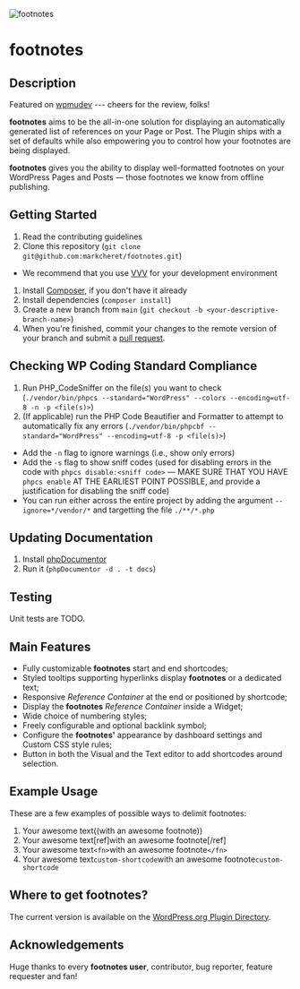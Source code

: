 ![footnotes](https://raw.githubusercontent.com/markcheret/footnotes/main/img/footnotes.png)

# footnotes

## Description

Featured on [wpmudev](http://premium.wpmudev.org/blog/12-surprisingly-useful-wordpress-plugins-you-dont-know-about/) --- cheers for the review, folks!

**footnotes** aims to be the all-in-one solution for displaying an automatically generated list of references on your Page or Post. The Plugin ships with a set of defaults while also empowering you to control how your footnotes are being displayed.

**footnotes** gives you the ability to display well-formatted footnotes on your WordPress Pages and Posts — those footnotes we know from offline publishing.

## Getting Started

1. Read the contributing guidelines
1. Clone this repository (`git clone git@github.com:markcheret/footnotes.git`)
  - We recommend that you use [VVV](https://varyingvagrantvagrants.org/) for your development environment
1. Install [Composer](https://getcomposer.org/download/), if you don't have it already
1. Install dependencies (`composer install`)
1. Create a new branch from `main` (`git checkout -b <your-descriptive-branch-name>`)
1. When you're finished, commit your changes to the remote version of your branch
   and submit a [pull request](https://github.com/markcheret/footnotes/pulls).

## Checking WP Coding Standard Compliance

1. Run PHP_CodeSniffer on the file(s) you want to check (`./vendor/bin/phpcs --standard="WordPress" --colors --encoding=utf-8 -n -p <file(s)>`)
1. (If applicable) run the PHP Code Beautifier and Formatter to attempt to automatically fix any errors (`./vendor/bin/phpcbf --standard="WordPress" --encoding=utf-8 -p <file(s)>`)
  - Add the `-n` flag to ignore warnings (i.e., show only errors)
  - Add the `-s` flag to show sniff codes (used for disabling errors in the code with `phpcs disable:<sniff code>` — MAKE SURE THAT YOU HAVE `phpcs enable` AT THE EARLIEST POINT POSSIBLE, and provide a justification for disabling the sniff code)
  - You can run either across the entire project by adding the argument `--ignore=*/vendor/*` and targetting the file `./**/*.php`

## Updating Documentation

1. Install [phpDocumentor](https://phpdoc.org/)
1. Run it (`phpDocumentor -d . -t docs`)

## Testing

Unit tests are TODO.

## Main Features

- Fully customizable **footnotes** start and end shortcodes;
- Styled tooltips supporting hyperlinks display **footnotes** or a dedicated text;
- Responsive *Reference Container* at the end or positioned by shortcode;
- Display the **footnotes** *Reference Container* inside a Widget;
- Wide choice of numbering styles;
- Freely configurable and optional backlink symbol;
- Configure the **footnotes'** appearance by dashboard settings and Custom CSS style rules;
- Button in both the Visual and the Text editor to add shortcodes around selection.

## Example Usage

These are a few examples of possible ways to delimit footnotes:

1. Your awesome text((with an awesome footnote))
2. Your awesome text[ref]with an awesome footnote[/ref]
3. Your awesome text`<fn>`with an awesome footnote`</fn>`
4. Your awesome text`custom-shortcode`with an awesome footnote`custom-shortcode`

## Where to get footnotes?

The current version is available on the [WordPress.org Plugin Directory](https://wordpress.org/plugins/footnotes/).

## Acknowledgements

Huge thanks to every **footnotes user**, contributor, bug reporter, feature requester and fan!
